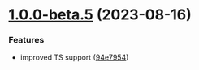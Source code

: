 # [1.0.0-beta.5](https://github.com/vue-interface/middleware/compare/v1.0.0-beta.4...v1.0.0-beta.5) (2023-08-16)


### Features

* improved TS support ([94e7954](https://github.com/vue-interface/middleware/commit/94e7954c77b448676aac5b29923db6f13e62bd62))
